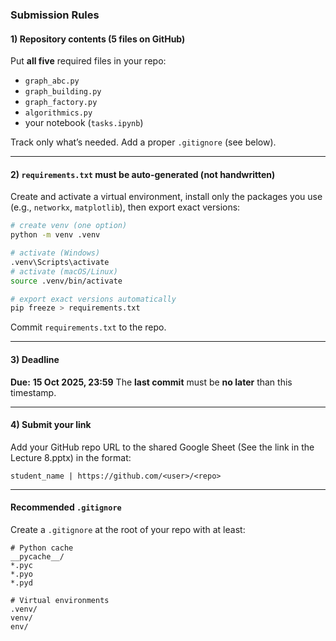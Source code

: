### **Submission Rules**

#### 1) Repository contents (5 files on GitHub)

Put **all five** required files in your repo:

* `graph_abc.py`
* `graph_building.py`
* `graph_factory.py`
* `algorithmics.py`
* your notebook (`tasks.ipynb`)

Track only what’s needed. Add a proper `.gitignore` (see below).

---

#### 2) `requirements.txt` must be auto-generated (not handwritten)

Create and activate a virtual environment, install only the packages you use (e.g., `networkx`, `matplotlib`), then export exact versions:

```bash
# create venv (one option)
python -m venv .venv

# activate (Windows)
.venv\Scripts\activate
# activate (macOS/Linux)
source .venv/bin/activate

# export exact versions automatically 
pip freeze > requirements.txt
```

Commit `requirements.txt` to the repo.

---

#### 3) Deadline

**Due:** **15 Oct 2025, 23:59**
The **last commit** must be **no later** than this timestamp.

---

#### 4) Submit your link

Add your GitHub repo URL to the shared Google Sheet (See the link in the Lecture 8.pptx) in the format:

```
student_name | https://github.com/<user>/<repo>
```

---

#### Recommended `.gitignore`

Create a `.gitignore` at the root of your repo with at least:

```
# Python cache
__pycache__/
*.pyc
*.pyo
*.pyd

# Virtual environments
.venv/
venv/
env/
```
